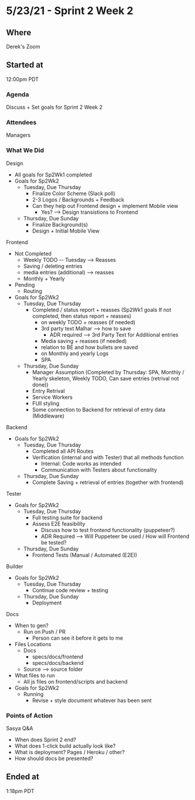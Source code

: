 # 5/23/21 - Sprint 2 Week 2

## Where
Derek's Zoom

## Started at
12:00pm PDT

### Agenda
Discuss + Set goals for Sprint 2 Week 2

### Attendees
Managers

### What We Did
Design
- All goals for Sp2Wk1 completed
- Goals for Sp2Wk2
  - Tuesday, Due Thursday
    - Finalize Color Scheme (Slack poll)
    - 2-3 Logos / Backgrounds + Feedback
    - Can they help out Frontend design + implement Mobile view
      - Yes? --> Design transistions to Frontend
  - Thursday, Due Sunday
    - Finalize Background(s) 
    - Design + Initial Mobile View

Frontend
- Not Completed
  - Weekly TODO -- Tuesday --> Reasses
  - Saving / deleting entries
  - media entries (additional) --> reasses
  - Monthly + Yearly
- Pending
  - Routing
- Goals for Sp2Wk2
  - Tuesday, Due Thursday
    - Completed / status report + reasses (Sp2Wk1 goals If not completed, then status report + reasses)
      - on weekly TODO + reasses (if needed)
      - 3rd party text Malhar --> how to save
        - ADR required --> 3rd Party Text for Additional entries
      - Media saving + reasses (if needed)
      - relation to BE and how bullets are saved
      - on Monthly and yearly Logs
      - SPA
  - Thursday, Due Sunday
    - Manager Assumption (Completed by Thursday: SPA, Monthly / Yearly skeleton, Weekly TODO, Can save entries (retrival not done))
    - Entry Retrival
    - Service Workers
    - FUll styling
    - Some connection to Backend for retrieval of entry data (Middleware)

Backend
- Goals for Sp2Wk2
  - Tuesday, Due Thursday
    - Completed all API Routes 
    - Verification (internal and with Tester) that all methods function
      - Internal: Code works as intended
      - Communication with Testers about functionality
  - Thursday, Due Sunday
    - Complete Saving + retrieval of entries (together with frontend)

Tester
- Goals for Sp2Wk2
  - Tuesday, Due Thursday
    - Full testing suite for backend
    - Assess E2E feasibility
      - Discuss how to test frontend functionality (puppeteer?)
      - ADR Required --> Will Puppeteer be used / How will Frontend be tested?
  - Thursday, Due Sunday
    - Frontend Tests (Manual / Automated (E2E))

Builder
- Goals for Sp2Wk2
  - Tuesday, Due Thursday
    - Continue code review + testing
  - Thursday, Due Sunday
    - Deployment 

Docs
- When to gen?
  - Run on Push / PR
    - Person can see it before it gets to me
- Files Locations
  - Docs
    - specs/docs/frontend
    - specs/docs/backend
  - Source --> source folder
- What files to run
  - All js files on frontend/scripts and backend
- Goals for Sp2Wk2
  - Running
    - Revise + style document whatever has been sent

### Points of Action
Sasya Q&A
- When does Sprint 2 end?
- What does 1-click build actually look like?
- What is deployment? Pages / Heroku / other?
- How should docs be presented?

## Ended at
1:18pm PDT